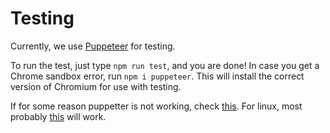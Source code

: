 # Testing

Currently, we use [Puppeteer](https://github.com/GoogleChrome/puppeteer/) for testing.

To run the test, just type `npm run test`, and you are done! In case you get a Chrome sandbox error, run `npm i puppeteer`. This will install the correct version of Chromium for use with testing.

If for some reason puppetter is not working, check
[this](https://github.com/GoogleChrome/puppeteer/blob/master/docs/troubleshooting.md).
For linux, most probably
[this](https://github.com/GoogleChrome/puppeteer/blob/master/docs/troubleshooting.md#alternative-setup-setuid-sandbox)
will work.
